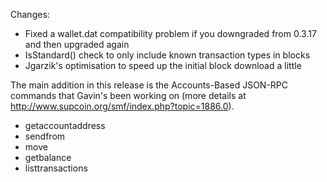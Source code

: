 Changes:
* Fixed a wallet.dat compatibility problem if you downgraded from 0.3.17 and then upgraded again
* IsStandard() check to only include known transaction types in blocks
* Jgarzik's optimisation to speed up the initial block download a little

The main addition in this release is the Accounts-Based JSON-RPC commands that Gavin's been working on (more details at http://www.supcoin.org/smf/index.php?topic=1886.0).  
* getaccountaddress
* sendfrom
* move
* getbalance
* listtransactions
